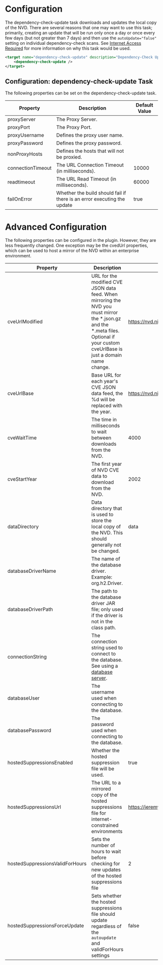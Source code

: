 Configuration
====================
The dependency-check-update task downloads and updates the local copy of the NVD.
There are several reasons that one may want to use this task; primarily, creating
an update that will be run only once a day or once every few days (but not greater
than 7 days) and then use the `autoUpdate="false"` setting on individual
dependency-check scans. See [Internet Access Required](https://jeremylong.github.io/DependencyCheck/data/index.html)
for more information on why this task would be used.

```xml
<target name="dependency-check-update" description="Dependency-Check Update">
    <dependency-check-update />
</target>
```

Configuration: dependency-check-update Task
--------------------
The following properties can be set on the dependency-check-update task.

Property              | Description                                                             | Default Value
----------------------|-------------------------------------------------------------------------|------------------
proxyServer           | The Proxy Server.                                                       | &nbsp;
proxyPort             | The Proxy Port.                                                         | &nbsp;
proxyUsername         | Defines the proxy user name.                                            | &nbsp;
proxyPassword         | Defines the proxy password.                                             | &nbsp;
nonProxyHosts         | Defines the hosts that will not be proxied.                             | &nbsp;
connectionTimeout     | The URL Connection Timeout (in milliseconds).                           | 10000
readtimeout           | The URL Read Timeout (in milliseconds).                                 | 60000
failOnError           | Whether the build should fail if there is an error executing the update | true

Advanced Configuration
====================
The following properties can be configured in the plugin. However, they are less frequently changed. One exception
may be the cvedUrl properties, which can be used to host a mirror of the NVD within an enterprise environment.

Property             | Description                                                                                                          | Default Value
---------------------|----------------------------------------------------------------------------------------------------------------------|------------------
cveUrlModified       | URL for the modified CVE JSON data feed. When mirroring the NVD you must mirror the *.json.gz and the *.meta files. Optional if your custom cveUrlBase is just a domain name change.  | https://nvd.nist.gov/feeds/json/cve/1.1/nvdcve-1.1-modified.json.gz
cveUrlBase           | Base URL for each year's CVE JSON data feed, the %d will be replaced with the year.                                  | https://nvd.nist.gov/feeds/json/cve/1.1/nvdcve-1.1-%d.json.gz
cveWaitTime          | The time in milliseconds to wait between downloads from the NVD.                                                     | 4000
cveStartYear         | The first year of NVD CVE data to download from the NVD.                                                             | 2002
dataDirectory        | Data directory that is used to store the local copy of the NVD. This should generally not be changed.                | data
databaseDriverName   | The name of the database driver. Example: org.h2.Driver.                                                             | &nbsp;
databaseDriverPath   | The path to the database driver JAR file; only used if the driver is not in the class path.                          | &nbsp;
connectionString     | The connection string used to connect to the database. See using a [database server](../data/database.html).         | &nbsp;
databaseUser         | The username used when connecting to the database.                                                                   | &nbsp;
databasePassword     | The password used when connecting to the database.                                                                   | &nbsp;
hostedSuppressionsEnabled | Whether the hosted suppression file will be used.                                                               | true
hostedSuppressionsUrl | The URL to a mirrored copy of the hosted suppressions file for internet-constrained environments                    | https://jeremylong.github.io/DependencyCheck/suppressions/publishedSuppressions.xml
hostedSuppressionsValidForHours | Sets the number of hours to wait before checking for new updates of the hosted suppressions file          | 2
hostedSuppressionsForceUpdate | Sets whether the hosted suppressions file should update regardless of the `autoupdate` and validForHours settings | false 